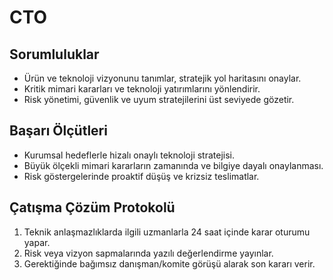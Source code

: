 # CTO

## Sorumluluklar
- Ürün ve teknoloji vizyonunu tanımlar, stratejik yol haritasını onaylar.
- Kritik mimari kararları ve teknoloji yatırımlarını yönlendirir.
- Risk yönetimi, güvenlik ve uyum stratejilerini üst seviyede gözetir.

## Başarı Ölçütleri
- Kurumsal hedeflerle hizalı onaylı teknoloji stratejisi.
- Büyük ölçekli mimari kararların zamanında ve bilgiye dayalı onaylanması.
- Risk göstergelerinde proaktif düşüş ve krizsiz teslimatlar.

## Çatışma Çözüm Protokolü
1. Teknik anlaşmazlıklarda ilgili uzmanlarla 24 saat içinde karar oturumu yapar.
2. Risk veya vizyon sapmalarında yazılı değerlendirme yayınlar.
3. Gerektiğinde bağımsız danışman/komite görüşü alarak son kararı verir.
